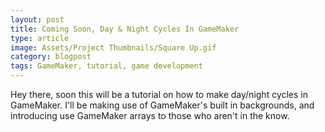 ```yaml
---
layout: post
title: Coming Soon, Day & Night Cycles In GameMaker
type: article
image: Assets/Project Thumbnails/Square Up.gif
category: blogpost
tags: GameMaker, tutorial, game development
---
```


Hey there, soon this will be a tutorial on how to make day/night cycles in GameMaker. I'll be making use of GameMaker's built in backgrounds, and introducing use GameMaker arrays to those who aren't in the know.